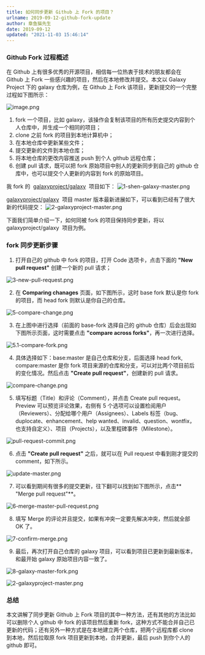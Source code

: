 ```yaml
---
title: 如何同步更新 Github 上 Fork 的项目？
urlname: 2019-09-12-github-fork-update
author: 章鱼猫先生
date: 2019-09-12
updated: "2021-11-03 15:46:14"
---
```


### Github Fork 过程概述

在 Github 上有很多优秀的开源项目，相信每一位热衷于技术的朋友都会在 Github 上 Fork 一些感兴趣的项目，然后在本地修改并提交。本文以 Galaxy Project 下的 galaxy 仓库为例，在 Github 上 Fork 该项目，更新提交的一个完整过程如下图所示：

![image.png](https://shub-1251708715.cos.ap-guangzhou.myqcloud.com/elog-cookbook-img/FoTEC0UrbDMw2OuK_tZh5lzOjAU8.png)

1.  fork 一个项目，比如 galaxy，该操作会复制该项目的所有历史提交内容到个人仓库中，并生成一个相同的项目；
2.  clone 之前 fork 的项目到本地计算机中；
3.  在本地仓库中更新某些文件；
4.  提交更新的文件到本地仓库；
5.  将本地仓库的更改内容推送 push 到个人 github 远程仓库；
6.  创建 pull 请求，既可以把 fork 原始项目中别人的更新同步到自己的 github 仓库中，也可以提交个人更新的内容到 fork 的原始项目。

我 fork 的  [galaxyproject/galaxy](https://github.com/galaxyproject/galaxy)  项目如下：
![1-shen-galaxy-master.png](https://shub-1251708715.cos.ap-guangzhou.myqcloud.com/elog-cookbook-img/FuLbQzEQw_2qBwLaPfz2BBkBaipy.png)

[galaxyproject/galaxy](https://github.com/galaxyproject/galaxy)  项目 master 版本最新进展如下，可以看到已经有了很大新的代码提交：
![2-galaxyproject-master.png](https://shub-1251708715.cos.ap-guangzhou.myqcloud.com/elog-cookbook-img/FkQ-d450LKDnCnhGIjtNtnoVXN7R.png)

下面我们简单介绍一下，如何同被 fork 的项目保持同步更新，将以 galaxyproject/galaxy  项目为例。

### fork 同步更新步骤

1.  打开自己的 github 中 fork 的项目，打开 Code 选项卡，点击下面的 **"New pull request"** 创建一个新的 pull 请求；

![3-new-pull-request.png](https://shub-1251708715.cos.ap-guangzhou.myqcloud.com/elog-cookbook-img/Frjfr8h3daSvJkimzvCswOV_Kdmd.png)

2.  在 **Comparing chanages** 页面，如下图所示，这时 base fork 默认是你 fork 的项目，而 head fork 则默认是你自己的仓库。

![5-compare-change.png](https://shub-1251708715.cos.ap-guangzhou.myqcloud.com/elog-cookbook-img/FqJK_irtxyxIKLRMj0gR8_360rA2.png)

3.  在上图中进行选择（前面的 base-fork 选择自己的 github 仓库）后会出现如下图所示页面，这时需要点击 **"compare across forks"**，再一次进行选择。

![5.1-compare-fork.png](https://shub-1251708715.cos.ap-guangzhou.myqcloud.com/elog-cookbook-img/FqZx4b3roNh9ZeI14VqRyLPEiZVh.png)

4.  具体选择如下：base:master 是自己仓库和分支，后面选择 head fork, compare:master 是你 fork 项目来源的仓库和分支，可以对比两个项目前后的变化情况。然后点击 **"Create pull request"**，创建新的 pull 请求。

![compare-change.png](https://shub-1251708715.cos.ap-guangzhou.myqcloud.com/elog-cookbook-img/FnI99s09kYyCTUuXCsoa-wh-d7hj.png)

5.  填写标题（Title）和评论（Comment），并点击 Create pull request。Preview 可以预览评论效果，右侧有 5 个选项可以设置检阅用户（Reviewers）、分配给哪个用户（Assignees）、Labels 标签（bug、duplocate、enhancement、help wanted、invalid、question、wontfix，也支持自定义）、项目（Projects），以及里程碑事件（Milestone）。

![pull-request-commit.png](https://shub-1251708715.cos.ap-guangzhou.myqcloud.com/elog-cookbook-img/FsMlmWA_jPu4mt4ic5nx3vIBS5K7.png)

6.  点击 **"Create pull request"** 之后，就可以在 Pull request 中看到刚才提交的 comment，如下所示。

![update-master.png](https://shub-1251708715.cos.ap-guangzhou.myqcloud.com/elog-cookbook-img/Fu8ECaQSoxmoY26-j4XZB5xq8lwa.png)

7.  可以看到期间有很多的提交更新，往下翻可以找到如下图所示，点击\*\* "Merge pull request"\*\*。

![6-merge-master-pull-request.png](https://shub-1251708715.cos.ap-guangzhou.myqcloud.com/elog-cookbook-img/FiQUFpRTizMW1JamrEEeDUfruPsn.png)

8.  填写 Merge 的评论并且提交，如果有冲突一定要先解决冲突，然后就全部 OK 了。

![7-confirm-merge.png](https://shub-1251708715.cos.ap-guangzhou.myqcloud.com/elog-cookbook-img/FqSP4BB1N4wv5rIfi5XY9dQGlwEA.png)

9.  最后，再次打开自己仓库的 galaxy 项目，可以看到项目已更新到最新版本，和最开始 galaxy 原始项目内容一致了。

![8-galaxy-master-fork.png](https://shub-1251708715.cos.ap-guangzhou.myqcloud.com/elog-cookbook-img/Fl89acRkvA2WUX_ZTLRB3dp4XDqk.png)

![2-galaxyproject-master.png](https://shub-1251708715.cos.ap-guangzhou.myqcloud.com/elog-cookbook-img/FkQ-d450LKDnCnhGIjtNtnoVXN7R.png)

### 总结

本文讲解了同步更新 Github 上 Fork 项目的其中一种方法，还有其他的方法比如可以删除个人 github 中 fork 的该项目然后重新 fork，这种方式不能合并自己已更新的代码；还有另外一种方式是在本地建立两个仓库，把两个远程库都 clone 到本地，然后拉取原 fork 项目更新到本地，合并更新，最后 push 到你个人的 github 即可。
